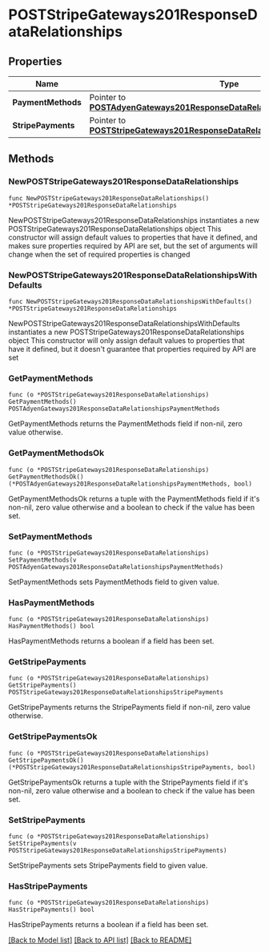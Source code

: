 # POSTStripeGateways201ResponseDataRelationships

## Properties

Name | Type | Description | Notes
------------ | ------------- | ------------- | -------------
**PaymentMethods** | Pointer to [**POSTAdyenGateways201ResponseDataRelationshipsPaymentMethods**](POSTAdyenGateways201ResponseDataRelationshipsPaymentMethods.md) |  | [optional] 
**StripePayments** | Pointer to [**POSTStripeGateways201ResponseDataRelationshipsStripePayments**](POSTStripeGateways201ResponseDataRelationshipsStripePayments.md) |  | [optional] 

## Methods

### NewPOSTStripeGateways201ResponseDataRelationships

`func NewPOSTStripeGateways201ResponseDataRelationships() *POSTStripeGateways201ResponseDataRelationships`

NewPOSTStripeGateways201ResponseDataRelationships instantiates a new POSTStripeGateways201ResponseDataRelationships object
This constructor will assign default values to properties that have it defined,
and makes sure properties required by API are set, but the set of arguments
will change when the set of required properties is changed

### NewPOSTStripeGateways201ResponseDataRelationshipsWithDefaults

`func NewPOSTStripeGateways201ResponseDataRelationshipsWithDefaults() *POSTStripeGateways201ResponseDataRelationships`

NewPOSTStripeGateways201ResponseDataRelationshipsWithDefaults instantiates a new POSTStripeGateways201ResponseDataRelationships object
This constructor will only assign default values to properties that have it defined,
but it doesn't guarantee that properties required by API are set

### GetPaymentMethods

`func (o *POSTStripeGateways201ResponseDataRelationships) GetPaymentMethods() POSTAdyenGateways201ResponseDataRelationshipsPaymentMethods`

GetPaymentMethods returns the PaymentMethods field if non-nil, zero value otherwise.

### GetPaymentMethodsOk

`func (o *POSTStripeGateways201ResponseDataRelationships) GetPaymentMethodsOk() (*POSTAdyenGateways201ResponseDataRelationshipsPaymentMethods, bool)`

GetPaymentMethodsOk returns a tuple with the PaymentMethods field if it's non-nil, zero value otherwise
and a boolean to check if the value has been set.

### SetPaymentMethods

`func (o *POSTStripeGateways201ResponseDataRelationships) SetPaymentMethods(v POSTAdyenGateways201ResponseDataRelationshipsPaymentMethods)`

SetPaymentMethods sets PaymentMethods field to given value.

### HasPaymentMethods

`func (o *POSTStripeGateways201ResponseDataRelationships) HasPaymentMethods() bool`

HasPaymentMethods returns a boolean if a field has been set.

### GetStripePayments

`func (o *POSTStripeGateways201ResponseDataRelationships) GetStripePayments() POSTStripeGateways201ResponseDataRelationshipsStripePayments`

GetStripePayments returns the StripePayments field if non-nil, zero value otherwise.

### GetStripePaymentsOk

`func (o *POSTStripeGateways201ResponseDataRelationships) GetStripePaymentsOk() (*POSTStripeGateways201ResponseDataRelationshipsStripePayments, bool)`

GetStripePaymentsOk returns a tuple with the StripePayments field if it's non-nil, zero value otherwise
and a boolean to check if the value has been set.

### SetStripePayments

`func (o *POSTStripeGateways201ResponseDataRelationships) SetStripePayments(v POSTStripeGateways201ResponseDataRelationshipsStripePayments)`

SetStripePayments sets StripePayments field to given value.

### HasStripePayments

`func (o *POSTStripeGateways201ResponseDataRelationships) HasStripePayments() bool`

HasStripePayments returns a boolean if a field has been set.


[[Back to Model list]](../README.md#documentation-for-models) [[Back to API list]](../README.md#documentation-for-api-endpoints) [[Back to README]](../README.md)


